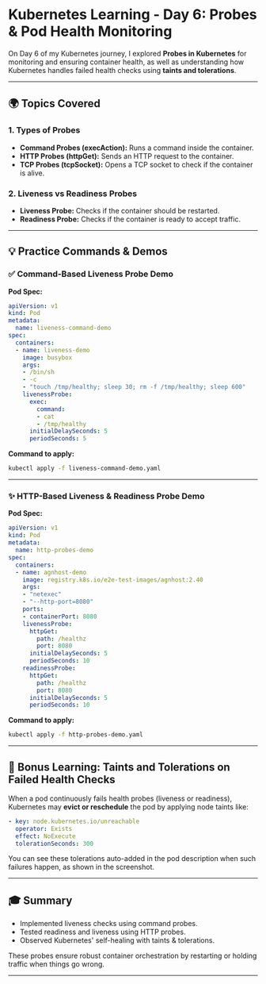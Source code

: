 # Kubernetes Learning - Day 6: Probes & Pod Health Monitoring

On Day 6 of my Kubernetes journey, I explored **Probes in Kubernetes** for monitoring and ensuring container health, as well as understanding how Kubernetes handles failed health checks using **taints and tolerations**.

---

## 🌍 Topics Covered

### 1. **Types of Probes**
- **Command Probes (execAction):** Runs a command inside the container.
- **HTTP Probes (httpGet):** Sends an HTTP request to the container.
- **TCP Probes (tcpSocket):** Opens a TCP socket to check if the container is alive.

### 2. **Liveness vs Readiness Probes**
- **Liveness Probe:** Checks if the container should be restarted.
- **Readiness Probe:** Checks if the container is ready to accept traffic.

---

## 💡 Practice Commands & Demos

### ✅ Command-Based Liveness Probe Demo

**Pod Spec:**
```yaml
apiVersion: v1
kind: Pod
metadata:
  name: liveness-command-demo
spec:
  containers:
  - name: liveness-demo
    image: busybox
    args:
    - /bin/sh
    - -c
    - "touch /tmp/healthy; sleep 30; rm -f /tmp/healthy; sleep 600"
    livenessProbe:
      exec:
        command:
        - cat
        - /tmp/healthy
      initialDelaySeconds: 5
      periodSeconds: 5
```

**Command to apply:**
```bash
kubectl apply -f liveness-command-demo.yaml
```

---

### ✨ HTTP-Based Liveness & Readiness Probe Demo

**Pod Spec:**
```yaml
apiVersion: v1
kind: Pod
metadata:
  name: http-probes-demo
spec:
  containers:
  - name: agnhost-demo
    image: registry.k8s.io/e2e-test-images/agnhost:2.40
    args:
    - "netexec"
    - "--http-port=8080"
    ports:
    - containerPort: 8080
    livenessProbe:
      httpGet:
        path: /healthz
        port: 8080
      initialDelaySeconds: 5
      periodSeconds: 10
    readinessProbe:
      httpGet:
        path: /healthz
        port: 8080
      initialDelaySeconds: 5
      periodSeconds: 10
```

**Command to apply:**
```bash
kubectl apply -f http-probes-demo.yaml
```

---

## 🔴 Bonus Learning: Taints and Tolerations on Failed Health Checks

When a pod continuously fails health probes (liveness or readiness), Kubernetes may **evict or reschedule** the pod by applying node taints like:

```yaml
- key: node.kubernetes.io/unreachable
  operator: Exists
  effect: NoExecute
  tolerationSeconds: 300
```

You can see these tolerations auto-added in the pod description when such failures happen, as shown in the screenshot.

---

## 🎓 Summary
- Implemented liveness checks using command probes.
- Tested readiness and liveness using HTTP probes.
- Observed Kubernetes' self-healing with taints & tolerations.

These probes ensure robust container orchestration by restarting or holding traffic when things go wrong.

---
